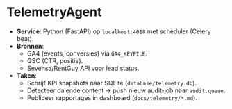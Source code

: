 # TelemetryAgent

- **Service**: Python (FastAPI) op `localhost:4018` met scheduler (Celery beat).
- **Bronnen**:
  - GA4 (events, conversies) via `GA4_KEYFILE`.
  - GSC (CTR, positie).
  - Sevensa/RentGuy API voor lead status.
- **Taken**:
  - Schrijf KPI snapshots naar SQLite (`database/telemetry.db`).
  - Detecteer dalende content → push nieuw audit-job naar `audit.queue`.
  - Publiceer rapportages in dashboard (`docs/telemetry/*.md`).
